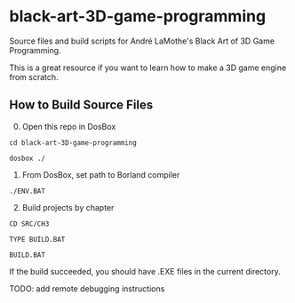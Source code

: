 # black-art-3D-game-programming

Source files and build scripts for André LaMothe's Black Art of 3D Game Programming.

This is a great resource if you want to learn how to make a 3D game engine from scratch.


## How to Build Source Files

0. Open this repo in DosBox

```
cd black-art-3D-game-programming

dosbox ./
```

1. From DosBox, set path to Borland compiler

```
./ENV.BAT
```

2. Build projects by chapter

```
CD SRC/CH3

TYPE BUILD.BAT

BUILD.BAT
```

If the build succeeded, you should have .EXE files in the current directory.

TODO: add remote debugging instructions
